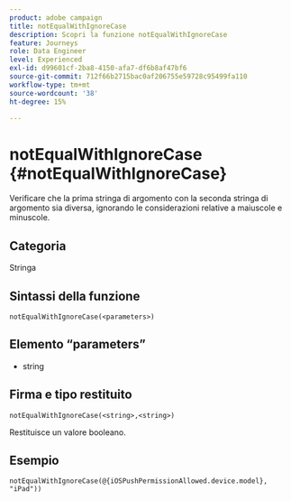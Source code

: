 ```yaml
---
product: adobe campaign
title: notEqualWithIgnoreCase
description: Scopri la funzione notEqualWithIgnoreCase
feature: Journeys
role: Data Engineer
level: Experienced
exl-id: d99601cf-2ba8-4150-afa7-df6b8af47bf6
source-git-commit: 712f66b2715bac0af206755e59728c95499fa110
workflow-type: tm+mt
source-wordcount: '38'
ht-degree: 15%

---
```


# notEqualWithIgnoreCase {#notEqualWithIgnoreCase}

Verificare che la prima stringa di argomento con la seconda stringa di argomento sia diversa, ignorando le considerazioni relative a maiuscole e minuscole.

## Categoria

Stringa

## Sintassi della funzione

`notEqualWithIgnoreCase(<parameters>)`

## Elemento “parameters”

* string

## Firma e tipo restituito

`notEqualWithIgnoreCase(<string>,<string>)`

Restituisce un valore booleano.

## Esempio

`notEqualWithIgnoreCase(@{iOSPushPermissionAllowed.device.model}, "iPad"))`
